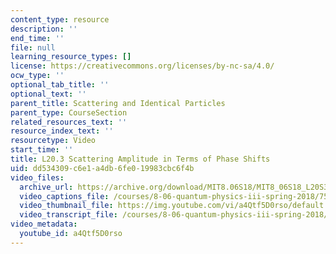```yaml
---
content_type: resource
description: ''
end_time: ''
file: null
learning_resource_types: []
license: https://creativecommons.org/licenses/by-nc-sa/4.0/
ocw_type: ''
optional_tab_title: ''
optional_text: ''
parent_title: Scattering and Identical Particles
parent_type: CourseSection
related_resources_text: ''
resource_index_text: ''
resourcetype: Video
start_time: ''
title: L20.3 Scattering Amplitude in Terms of Phase Shifts
uid: dd534309-c6e1-a4db-6fe0-19983cbc6f4b
video_files:
  archive_url: https://archive.org/download/MIT8.06S18/MIT8_06S18_L20S3_300k.mp4
  video_captions_file: /courses/8-06-quantum-physics-iii-spring-2018/7522998275ee5d1aa866bbf232c0e402_a4Qtf5D0rso.vtt
  video_thumbnail_file: https://img.youtube.com/vi/a4Qtf5D0rso/default.jpg
  video_transcript_file: /courses/8-06-quantum-physics-iii-spring-2018/2db761445ababdf7c5e3abb6e219574c_a4Qtf5D0rso.pdf
video_metadata:
  youtube_id: a4Qtf5D0rso
---
```

